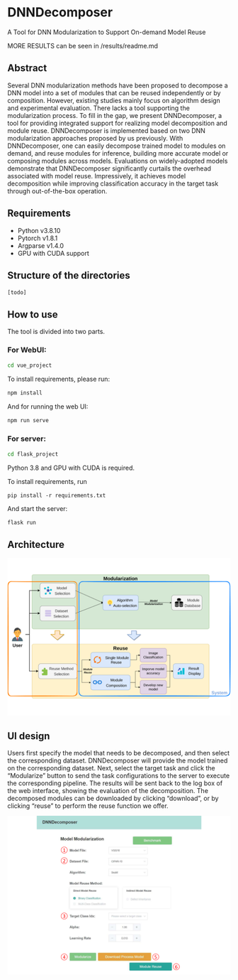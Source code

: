 # DNNDecomposer

A Tool for DNN Modularization to Support On-demand Model Reuse

MORE RESULTS can be seen in /results/readme.md

## Abstract

Several DNN modularization methods have been proposed to decompose a DNN model into a set of modules that can be reused independently or by composition. However, existing studies mainly focus on algorithm design and experimental evaluation. There lacks a tool supporting the modularization process. To fill in the gap, we present DNNDecomposer, a tool for providing integrated support for realizing model decomposition and module reuse. DNNDecomposer is implemented based on two DNN modularization approaches proposed by us previously. With DNNDecomposer, one can easily decompose trained model to modules on demand, and reuse modules for inference, building more accurate model or composing modules across models. Evaluations on widely-adopted models demonstrate that DNNDecomposer significantly curtails the overhead associated with model reuse. Impressively, it achieves model decomposition while improving classification accuracy in the target task through out-of-the-box operation. 

## Requirements

- Python v3.8.10
- Pytorch v1.8.1
- Argparse v1.4.0
- GPU with CUDA support

## Structure of the directories

```
[todo]
```

## How to use

The tool is divided into two parts.

###  For WebUI:

```bash
cd vue_project
```

To install requirements, please run:

```bash
npm install
```

And for running the web UI:

```bash
npm run serve
```

### For server:

```bash
cd flask_project
```

Python 3.8 and GPU with CUDA is required.

To install requirements, run

```ba
pip install -r requirements.txt
```

And start the server:

```ba
flask run
```

## Architecture

![image-20231024170713770](img/image-20231024170713770.png)

## UI design

Users first specify the model that needs to be decomposed, and then select the corresponding dataset. DNNDecomposer will provide the model trained on the corresponding dataset. Next, select the target task and click the “Modularize” button to send the task configurations to the server to execute the corresponding pipeline. The results will be sent back to the log box of the web interface, showing the evaluation of the decomposition. The decomposed modules can be downloaded by clicking “download”, or by clicking “reuse” to perform the reuse function we offer.

![image-20231024171105367](img/image-20231024171105367.png)